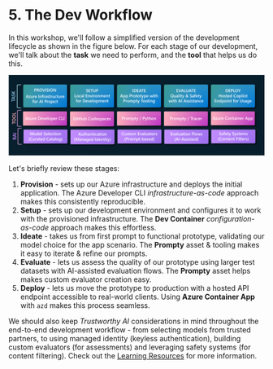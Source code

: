 # 5. The Dev Workflow

In this workshop, we'll follow a simplified version of the development lifecycle as shown in the figure below. For each stage of our development, we'll talk about the **task** we need to perform, and the **tool** that helps us do this.

![Dev Workflow](./../img/dev-workflow.png)

Let's briefly review these stages:

1. **Provision** - sets up our Azure infrastructure and deploys the initial application. The Azure Developer CLI _infrastructure-as-code_ approach makes this consistently reproducible.
1. **Setup** - sets up our development environment and configures it to work with the provisioned infrastructure. The **Dev Container** _configuration-as-code_ approach makes this effortless.
1. **Ideate** - takes us from first prompt to functional prototype, validating our model choice for the app scenario. The **Prompty** asset & tooling makes it easy to iterate & refine our prompts.
1. **Evaluate** - lets us assess the quality of our prototype using larger test datasets with AI-assisted evaluation flows. The **Prompty** asset helps makes custom evaluator creation easy.
1. **Deploy** - lets us move the prototype to production with a hosted API endpoint accessible to real-world clients. Using **Azure Container App** with `azd` makes this process seamless.

We should also keep _Trustworthy AI_ considerations in mind throughout the end-to-end development workflow - from selecting models from trusted partners, to using managed identity (keyless authentication), building custom evaluators (for assessments) and leveraging safety systems (for content filtering). Check out the [Learning Resources](./../index.md#learning-resources) for more information.
